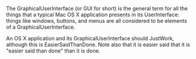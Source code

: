 The GraphicalUserInterface (or GUI for short) is the general term for all the things that a typical Mac OS X application presents in its UserInterface: things like windows, buttons, and menus are all considered to be elements of a GraphicalUserInterface.

An OS X application and its GraphicalUserInterface should JustWork, although this is EasierSaidThanDone. Note also that it is easier said that it is "easier said than done" than it is done.
